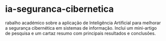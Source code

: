 # ia-seguranca-cibernetica
rabalho académico sobre a aplicação de Inteligência Artificial para melhorar a segurança cibernética em sistemas de informação. Inclui um mini-artigo de pesquisa e um cartaz resumo com principais resultados e conclusões.

